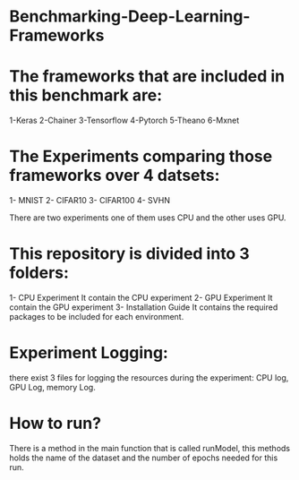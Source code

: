 # Benchmarking-Deep-Learning-Frameworks
# The frameworks that are included in this benchmark are:
  1-Keras
  2-Chainer
  3-Tensorflow
  4-Pytorch 
  5-Theano
  6-Mxnet 

# The Experiments comparing those frameworks over 4 datsets:
  1- MNIST
  2- CIFAR10
  3- CIFAR100
  4- SVHN

There are two experiments one of them uses CPU and the other uses GPU.

# This repository is divided into 3 folders:
  1- CPU Experiment 
    It contain the CPU experiment 
  2- GPU Experiment 
    It contain the GPU experiment 
  3- Installation Guide
    It contains the required packages to be included for each environment.

  
  # Experiment Logging:
  there exist 3 files for logging the resources during the experiment: CPU log, GPU Log, memory Log.
  
  # How to run?
  There is a method in the main function that is called runModel, this methods holds the name of the dataset and the number of       epochs needed for this run.
